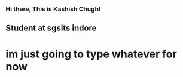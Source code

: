 ### Hi there, This is Kashish Chugh!
## Student at sgsits indore


# im just going to type whatever for now
